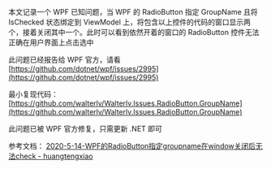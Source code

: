 本文记录一个 WPF 已知问题，当 WPF 的 RadioButton 指定 GroupName 且将 IsChecked 状态绑定到 ViewModel 上，将包含以上控件的代码的窗口显示两个，接着关闭其中一个。此时可以看到依然开着的窗口的 RadioButton 控件无法正确在用户界面上点击选中

<!--more-->


<!-- 博客 -->
<!-- 发布 -->

此问题已经报告给 WPF 官方，请看 [https://github.com/dotnet/wpf/issues/2995](https://github.com/dotnet/wpf/issues/2995)

最小复现代码：[https://github.com/walterlv/Walterlv.Issues.RadioButton.GroupName](https://github.com/walterlv/Walterlv.Issues.RadioButton.GroupName)

此问题已被 WPF 官方修复，只需更新 .NET 即可

参考文档： [2020-5-14-WPF的RadioButton指定groupname在window关闭后无法check - huangtengxiao](https://xinyuehtx.github.io/post/WPF%E7%9A%84RadioButton%E6%8C%87%E5%AE%9Agroupname%E5%9C%A8window%E5%85%B3%E9%97%AD%E5%90%8E%E6%97%A0%E6%B3%95check.html )
